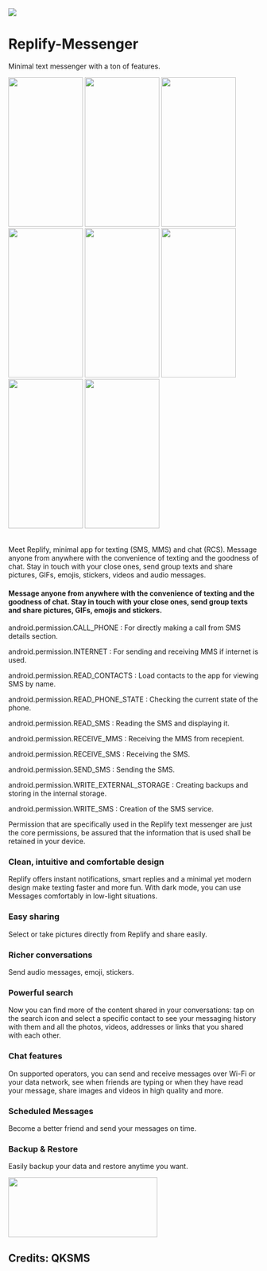 <img src="https://raw.githubusercontent.com/vidit135g/Replify-Messenger/master/screenshots/long.png"/>

# Replify-Messenger
Minimal text messenger with a ton of features.
<br />
<div class="christmas_promotion_boxes">
    <img src="https://raw.githubusercontent.com/vidit135g/Replify-Messenger/master/screenshots/Google%20Pixel%203%205.5-inch%20Display%20(1080%20x%202160)%20Screenshot%200.png" width="150" height="300"/>
    <img src="https://raw.githubusercontent.com/vidit135g/Replify-Messenger/master/screenshots/Google%20Pixel%203%205.5-inch%20Display%20(1080%20x%202160)%20Screenshot%201.png" width="150" height="300"/>
    <img src="https://raw.githubusercontent.com/vidit135g/Replify-Messenger/master/screenshots/Google%20Pixel%203%205.5-inch%20Display%20(1080%20x%202160)%20Screenshot%202.png" width="150" height="300"/>
    <img src="https://raw.githubusercontent.com/vidit135g/Replify-Messenger/master/screenshots/Google%20Pixel%203%205.5-inch%20Display%20(1080%20x%202160)%20Screenshot%203.png" width="150" height="300"/>
    <img src="https://raw.githubusercontent.com/vidit135g/Replify-Messenger/master/screenshots/Google%20Pixel%203%205.5-inch%20Display%20(1080%20x%202160)%20Screenshot%204.png" width="150" height="300"/>
    <img src="https://raw.githubusercontent.com/vidit135g/Replify-Messenger/master/screenshots/Google%20Pixel%203%205.5-inch%20Display%20(1080%20x%202160)%20Screenshot%205.png" width="150" height="300"/>
    <img src="https://raw.githubusercontent.com/vidit135g/Replify-Messenger/master/screenshots/Google%20Pixel%203%205.5-inch%20Display%20(1080%20x%202160)%20Screenshot%206.png" width="150" height="300"/>
    <img src="https://raw.githubusercontent.com/vidit135g/Replify-Messenger/master/screenshots/Google%20Pixel%203%205.5-inch%20Display%20(1080%20x%202160)%20Screenshot%207.png" width="150" height="300"/>
</div>

<br />

Meet Replify, minimal app for texting (SMS, MMS) and chat (RCS). Message anyone from anywhere with the convenience of texting and the goodness of chat. Stay in touch with your close ones, send group texts and share pictures, GIFs, emojis, stickers, videos and audio messages.

#### Message anyone from anywhere with the convenience of texting and the goodness of chat. Stay in touch with your close ones, send group texts and share pictures, GIFs, emojis and stickers.

android.permission.CALL_PHONE : For directly making a call from SMS details section.

android.permission.INTERNET : For sending and receiving MMS if internet is used.

android.permission.READ_CONTACTS : Load contacts to the app for viewing SMS by name.

android.permission.READ_PHONE_STATE : Checking the current state of the phone.

android.permission.READ_SMS : Reading the SMS and displaying it.

android.permission.RECEIVE_MMS : Receiving the MMS from recepient.

android.permission.RECEIVE_SMS : Receiving the SMS.

android.permission.SEND_SMS : Sending the SMS.

android.permission.WRITE_EXTERNAL_STORAGE : Creating backups and storing in the internal storage.

android.permission.WRITE_SMS : Creation of the SMS service.
<br/>

Permission that are specifically used in the Replify text messenger are just the core permissions, be assured that the information that is used shall be retained in your device.

### Clean, intuitive and comfortable design

Replify offers instant notifications, smart replies and a minimal yet modern design make texting faster and more fun. With dark mode, you can use Messages comfortably in low-light situations.

### Easy sharing

Select or take pictures directly from Replify and share easily.

### Richer conversations

Send audio messages, emoji, stickers.

### Powerful search

Now you can find more of the content shared in your conversations: tap on the search icon and select a specific contact to see your messaging history with them and all the photos, videos, addresses or links that you shared with each other.

### Chat features

On supported operators, you can send and receive messages over Wi-Fi or your data network, see when friends are typing or when they have read your message, share images and videos in high quality and more.

### Scheduled Messages

Become a better friend and send your messages on time.

### Backup & Restore

Easily backup your data and restore anytime you want.



<a href="https://play.google.com/store/apps/details?id=com.innovate.replify&hl=en"><img src="https://raw.githubusercontent.com/vidit135g/Notes-Central/master/screenshots/google-play-badge.png" width="300" height="120"/></a>

## Credits: QKSMS
